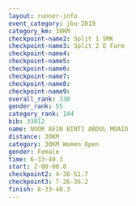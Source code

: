 ```yaml
---
layout: runner-info 
event_category: jbu-2019 
category_km: 30KM 
checkpoint-name2: Split 1 SMK 
checkpoint-name3: Split 2 E Farm 
checkpoint-name4: 
checkpoint-name5: 
checkpoint-name6: 
checkpoint-name7: 
checkpoint-name8: 
checkpoint-name9: 
overall_rank: 330
gender_rank: 55
category_rank: 144
bib: 33012
name: NOOR AEIN BINTI ABDUL MOAID
distance: 30KM
category: 30KM Women Open
gender: Female
time: 6-33-40.3
start: 2-00-00.0
checkpoint2: 4-36-51.7
checkpoint3: 7-26-36.2
finish: 8-33-40.3
---
```

